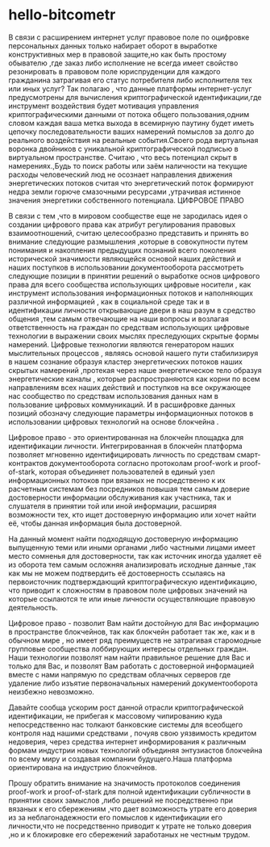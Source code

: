 # hello-bitcometr
В связи с расширением интернет услуг правовое поле по оцифровке персональных данных только набирает оборот в выработке конструктивных мер в правовой защите,но как быть простому обывателю ,где заказ либо исполнение не всегда имеет свойство резонировать в правовом поле юриспруденции для каждого гражданина затрагивая его статус потребителя либо исполнителя тех или иных услуг? Так полагаю , что данные платформы интернет-услуг предусмотрены для вычисления криптографической идентификации,где инструмент воздействия будет мотивация управления криптографическими данными от потока общего пользования,одним словом каждая ваша метка выхода в всемирную паутину будет иметь цепочку последовательности ваших намерений помыслов за долго до реального воздействия на реальные события.Своего рода виртуальная воронка двойников с уникальной криптографической подписью в виртуальном пространстве. Считаю , что весь потенциал скрыт в намерениях.,Будь то поиск работы или заём наличности на текущие расходы человеческий люд не осознает направления движения энергетических потоков считая что энергетический поток формируют недра земли горюче смазочными ресурсами ,утрачивая истинное значения энергетики собственного потенциала.
ЦИФРОВОЕ    ПРАВО


   В связи с тем ,что в мировом сообществе еще не зародилась идея о создании цифрового права как атрибут регулирования правовых взаимоотношений, считаю целесообразно представить и принять во внимание следующие размышления ,которые в совокупности путем понимания и накопления предыдущих познаний всего поколения  исторической значимости являющейся основой наших действий и наших поступков в использовании документооборота рассмотреть следующие позиции в принятии решений о выработке основ цифрового права для всего сообщества использующих цифровые носители , как инструмент использования информационных потоков и наполняющих различной информацией , как в социальной среде так и в идентификации личности открывающие двери в наш разум в средство общения ,тем самым отвечающие на наши вопросы и возлагая ответственность на граждан по средствам использующих цифровые технологии в выражении своих мыслях преследующих скрытые формы намерений. Цифровые технологии являются генератором наших мыслительных процессов , являясь основой нашего пути стабилизируя в нашем сознание образуя кластер энергетических потоков наших скрытых намерений ,протекая через наше энергетическое тело образуя энергетические каналы , которые распространяются как корни по всем направлениям всех наших действий и поступков на все окружающее нас сообщество по средствам использования данных нам в пользование цифровых коммуникаций. И в расшифровке данных позиций обозначу следующие параметры информационных потоков  в использовании цифровых технологий на основе блокчейна .

  Цифровое право  - это ориентированная на блокчейн площадка для идентификации личности. Интегрированная в блокчейн платформа позволяет мгновенно идентифицировать личность по средствам смарт-контрактов документооборота согласно протоколам proof-work и proof-of-stark, которая объединяет пользователей в единый узел информационных потоков при вязаных не посредственно к их расчетным системам без посредников повышая тем самым  доверие достоверности информации обслуживания как участника, так и слушателя в принятии той или иной информации, расширяя возможности тех, кто ищет достоверную информацию или хочет найти её, чтобы данная информация была достоверной.


   На данный момент найти подходящую достоверную информацию выпущенную теми или иными органами ,либо частными лицами имеет место сомненья для достоверности, так как источник иногда удаляет её из оборота тем самым осложняя анализировать исходные данные ,так как мы не можем подтвердить её достоверность ссылаясь на первоисточник подтверждающий криптографическую идентификацию, что приводит к сложностям в правовом поле цифровых значений на которые ссылаются те или иные личности осуществляющие правовую деятельность.


  Цифровое право - позволит Вам найти достойную для Вас информацию в пространстве блокчейнов, так как блокчейн работает так же, как и в обычном мире , но имеет ряд преимуществ не затрагивая  старомодные групповые сообщества лоббирующих интересы отдельных граждан.  Наши технологии позволят нам найти правильное решение для Вас и только для Вас, и позволят Вам работать с достоверной информацией вместе с нами напрямую по средствам облачных серверов где удаление либо изъятие первоначальных намерений документооборота  неизбежно невозможно.

Давайте сообща  ускорим рост данной отрасли криптографической идентификации, не прибегая к массовому чипированию куда непосредственно нас толкают банковские системы для всеобщего контроля над нашими средствами , почуяв свою уязвимость кредитом недоверия, через средства интернет информирования к различным формам индустрии новых технологий объединяя энтузиастов блокчейна по всему миру и создавая компании будущего.Наша платформа ориентирована на индустрию блокчейнов.

  Прошу обратить внимание на значимость протоколов соединения  proof-work и proof-of-stark для полной идентификации субличности в принятии своих замыслов ,либо решений не посредственно при вязаных к его сбережениям ,что дает возможность утрате его доверия из за неблагонадежности его помыслов к идентификации его личности,что не посредственно приводит к утрате не только доверия ,но и к блокировке его сбережений заработаных не честным трудом.
